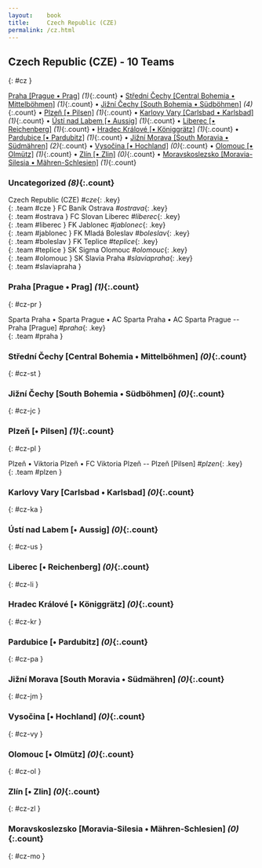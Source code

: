 ```yaml
---
layout:    book
title:     Czech Republic (CZE)
permalink: /cz.html
---
```


## Czech Republic (CZE) - 10 Teams
{: #cz }






[Praha [Prague • Prag]](#cz-pr) _(1)_{:.count} • [Střední Čechy [Central Bohemia • Mittelböhmen]](#cz-st) _(1)_{:.count} • [Jižní Čechy [South Bohemia • Südböhmen]](#cz-jc) _(4)_{:.count} • [Plzeň [• Pilsen]](#cz-pl) _(1)_{:.count} • [Karlovy Vary [Carlsbad • Karlsbad]](#cz-ka) _(1)_{:.count} • [Ústí nad Labem [• Aussig]](#cz-us) _(1)_{:.count} • [Liberec   [• Reichenberg]](#cz-li) _(1)_{:.count} • [Hradec Králové [• Königgrätz]](#cz-kr) _(1)_{:.count} • [Pardubice   [• Pardubitz]](#cz-pa) _(1)_{:.count} • [Jižní Morava [South Moravia • Südmähren]](#cz-jm) _(2)_{:.count} • [Vysočina [• Hochland]](#cz-vy) _(0)_{:.count} • [Olomouc [• Olmütz]](#cz-ol) _(1)_{:.count} • [Zlín [• Zlin]](#cz-zl) _(0)_{:.count} • [Moravskoslezsko [Moravia-Silesia • Mähren-Schlesien]](#cz-mo) _(1)_{:.count}


### Uncategorized _(8)_{:.count}

Czech Republic  (CZE)  _#cze_{: .key} <br>
{: .team #cze }
FC Baník Ostrava   _#ostrava_{: .key} <br>
{: .team #ostrava }
FC Slovan Liberec   _#liberec_{: .key} <br>
{: .team #liberec }
FK Jablonec   _#jablonec_{: .key} <br>
{: .team #jablonec }
FK Mladá Boleslav   _#boleslav_{: .key} <br>
{: .team #boleslav }
FK Teplice   _#teplice_{: .key} <br>
{: .team #teplice }
SK Sigma Olomouc   _#olomouc_{: .key} <br>
{: .team #olomouc }
SK Slavia Praha   _#slaviapraha_{: .key} <br>
{: .team #slaviapraha }



### Praha [Prague • Prag] _(1)_{:.count}
{: #cz-pr }





<div class='columns3' markdown='1'>

Sparta Praha • Sparta Prague • AC Sparta Praha • AC Sparta Prague   -- Praha [Prague] _#praha_{: .key} <br>
{: .team #praha }

</div>



### Střední Čechy [Central Bohemia • Mittelböhmen] _(0)_{:.count}
{: #cz-st }





<div class='columns3' markdown='1'>


</div>



### Jižní Čechy [South Bohemia • Südböhmen] _(0)_{:.count}
{: #cz-jc }





<div class='columns3' markdown='1'>


</div>



### Plzeň [• Pilsen] _(1)_{:.count}
{: #cz-pl }





<div class='columns3' markdown='1'>

Plzeň • Viktoria Plzeň • FC Viktoria Plzeň   -- Plzeň [Pilsen] _#plzen_{: .key} <br>
{: .team #plzen }

</div>



### Karlovy Vary [Carlsbad • Karlsbad] _(0)_{:.count}
{: #cz-ka }





<div class='columns3' markdown='1'>


</div>



### Ústí nad Labem [• Aussig] _(0)_{:.count}
{: #cz-us }





<div class='columns3' markdown='1'>


</div>



### Liberec   [• Reichenberg] _(0)_{:.count}
{: #cz-li }





<div class='columns3' markdown='1'>


</div>



### Hradec Králové [• Königgrätz] _(0)_{:.count}
{: #cz-kr }





<div class='columns3' markdown='1'>


</div>



### Pardubice   [• Pardubitz] _(0)_{:.count}
{: #cz-pa }





<div class='columns3' markdown='1'>


</div>



### Jižní Morava [South Moravia • Südmähren] _(0)_{:.count}
{: #cz-jm }





<div class='columns3' markdown='1'>


</div>



### Vysočina [• Hochland] _(0)_{:.count}
{: #cz-vy }





<div class='columns3' markdown='1'>


</div>



### Olomouc [• Olmütz] _(0)_{:.count}
{: #cz-ol }





<div class='columns3' markdown='1'>


</div>



### Zlín [• Zlin] _(0)_{:.count}
{: #cz-zl }





<div class='columns3' markdown='1'>


</div>



### Moravskoslezsko [Moravia-Silesia • Mähren-Schlesien] _(0)_{:.count}
{: #cz-mo }





<div class='columns3' markdown='1'>


</div>


 
